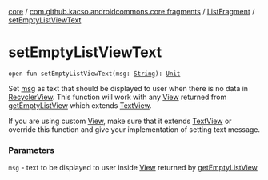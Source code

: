 [core](../../index.md) / [com.github.kacso.androidcommons.core.fragments](../index.md) / [ListFragment](index.md) / [setEmptyListViewText](./set-empty-list-view-text.md)

# setEmptyListViewText

`open fun setEmptyListViewText(msg: `[`String`](https://kotlinlang.org/api/latest/jvm/stdlib/kotlin/-string/index.html)`): `[`Unit`](https://kotlinlang.org/api/latest/jvm/stdlib/kotlin/-unit/index.html)

Set [msg](set-empty-list-view-text.md#com.github.kacso.androidcommons.core.fragments.ListFragment$setEmptyListViewText(kotlin.String)/msg) as text that should be displayed to user when there is no data in [RecyclerView](#).
This function will work with any [View](#) returned from [getEmptyListView](get-empty-list-view.md) which extends [TextView](#).

If you are using custom [View](#), make sure that it extends [TextView](#) or override this
function and give your implementation of setting text message.

### Parameters

`msg` - text to be displayed to user inside [View](#) returned by [getEmptyListView](get-empty-list-view.md)